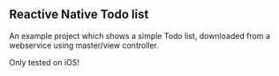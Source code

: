 
## Reactive Native Todo list

An example project which shows a simple Todo list, downloaded from a webservice using master/view controller.

Only tested on iOS!
